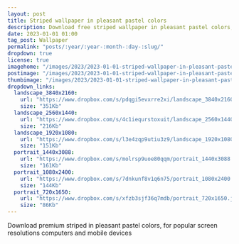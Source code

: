 ```yaml
---
layout: post
title: Striped wallpaper in pleasant pastel colors
description: Download free striped wallpaper in pleasant pastel colors, for popular screen resolutions, aesthetic backgrounds, 4k, 2k, FHD and modern mobile smartphones
date: 2023-01-01 01:00
tag_post: Wallpaper 
permalink: "posts/:year/:year-:month-:day-:slug/"
dropdown: true
license: true
imagehome: "/images/2023/2023-01-01-striped-wallpaper-in-pleasant-pastel-colors/imagehome.jpg"
postimage: "/images/2023/2023-01-01-striped-wallpaper-in-pleasant-pastel-colors/post-image.jpg"
thumbimage: "/images/2023/2023-01-01-striped-wallpaper-in-pleasant-pastel-colors/post-thumb.jpg"
dropdown_links:
  landscape_3840x2160:
    url: "https://www.dropbox.com/s/pdqgi5evxrre2xi/landscape_3840x2160.jpg?dl=1"
    size: "351Kb"
  landscape_2560x1440:
    url: "https://www.dropbox.com/s/4c1iequrstoxuit/landscape_2560x1440.jpg?dl=1"
    size: "216Kb"
  landscape_1920x1080:
    url: "https://www.dropbox.com/s/l3e4zqp9utiu3z9/landscape_1920x1080.jpg?dl=1"
    size: "151Kb"
  portrait_1440x3088:
    url: "https://www.dropbox.com/s/molrsp9uoe80qqm/portrait_1440x3088.jpg?dl=1"
    size: "161Kb"
  portrait_1080x2400:
    url: "https://www.dropbox.com/s/7dnkunf8v1q6n75/portrait_1080x2400.jpg?dl=1"
    size: "144Kb"
  portrait_720x1650:
    url: "https://www.dropbox.com/s/xfzb3sjf36q7mdb/portrait_720x1650.jpg?dl=1"
    size: "86Kb"
---
```

<p>Download premium striped in pleasant pastel colors, for popular screen resolutions computers and mobile devices</p>

